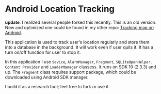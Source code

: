 Android Location Tracking
===

**update**: I realized several people forked this recently. This is an old version. New and optimized one could be found in my other repo: [Tracking map on Android](https://github.com/yyl/Tracking-map-on-android).

This application is used to track user's location regularly and store them into a database in the background. It will work even if user quits it. It has a turn on/off function for user to stop it.

In this application I use `Sevice`, `AlarmManager`, `Fragment`, `SQLiteOpenHelper`, `Content Provider` and `LoaderManager` classess. It runs on SDK 10 (2.3.3) and up. The `Fragment` class requires support package, which could be downloaded using Android SDK manager.

I build it as a research tool; feel free to fork or use it.
